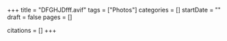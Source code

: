 +++
title = "DFGHJDfff.avif"
tags = ["Photos"]
categories = []
startDate = ""
draft = false
pages = []

citations = []
+++
